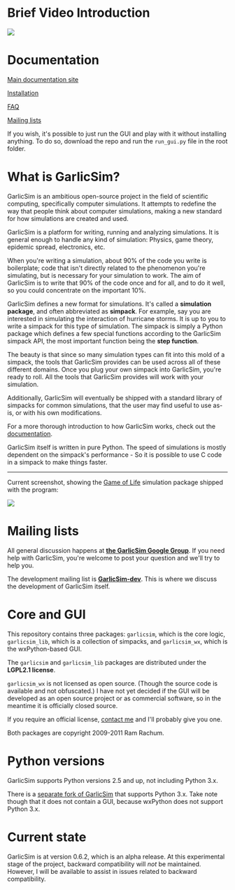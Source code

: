# Brief Video Introduction #

[![](http://garlicsim.org/images/video_thumbnail.jpg)](http://garlicsim.org/brief_introduction.html)


# Documentation #

[Main documentation site](http://docs.garlicsim.org)

[Installation](http://docs.garlicsim.org/intro/installation/developers/python-2.x.html)

[FAQ](http://docs.garlicsim.org/misc/faq.html)

[Mailing lists](http://docs.garlicsim.org/misc/mailing-lists.html)

If you wish, it's possible to just run the GUI and play with it without installing anything. To do so, download the repo and run the `run_gui.py` file in the root folder.


# What is GarlicSim? #

GarlicSim is an ambitious open-source project in the field of scientific computing, specifically computer simulations. It attempts to redefine the way that people think about computer simulations, making a new standard for how simulations are created and used.

GarlicSim is a platform for writing, running and analyzing simulations. It is general enough to handle any kind of simulation: Physics, game theory, epidemic spread, electronics, etc.

When you're writing a simulation, about 90% of the code you write is boilerplate; code that isn't directly related to the phenomenon you're simulating, but is necessary for your simulation to work. The aim of GarlicSim is to write that 90% of the code once and for all, and to do it well, so you could concentrate on the important 10%.

GarlicSim defines a new format for simulations. It's called a **simulation package**, and often abbreviated as **simpack**. For example, say you are interested in simulating the interaction of hurricane storms. It is up to you to write a simpack for this type of simulation. The simpack is simply a Python package which defines a few special functions according to the GarlicSim simpack API, the most important function being the **step function**.

The beauty is that since so many simulation types can fit into this mold of a simpack, the tools that GarlicSim provides can be used across all of these different domains. Once you plug your own simpack into GarlicSim, you're ready to roll. All the tools that GarlicSim provides will work with your simulation.

Additionally, GarlicSim will eventually be shipped with a standard library of simpacks for common simulations, that the user may find useful to use as-is, or with his own modifications.

For a more thorough introduction to how GarlicSim works, check out the [documentation](http://docs.garlicsim.org).

GarlicSim itself is written in pure Python. The speed of simulations is mostly dependent on the simpack's performance - So it is possible to use C code in a simpack to make things faster.

-------

Current screenshot, showing the [Game of Life](http://en.wikipedia.org/wiki/Conway%27s_Game_of_Life) simulation package shipped with the program:

![](http://garlicsim.org/images/screenshot.png)


# Mailing lists #

All general discussion happens at **[the GarlicSim Google
Group](https://groups.google.com/forum/#!forum/garlicsim)**. If you need help
with GarlicSim, you're welcome to post your question and we'll try to help you.

The development mailing list is
**[GarlicSim-dev](https://groups.google.com/forum/#!forum/garlicsim-dev)**.
This is where we discuss the development of GarlicSim itself.


# Core and GUI #

This repository contains three packages: `garlicsim`, which is the core logic, `garlicsim_lib`, which is a collection of simpacks, and `garlicsim_wx`, which is the wxPython-based GUI.

The `garlicsim` and `garlicsim_lib` packages are distributed under the **LGPL2.1 license**. 

`garlicsim_wx` is not licensed as open source. (Though the source code is available and not obfuscated.) I have not yet decided if the GUI will be developed as an open source project or as commercial software, so in the meantime it is officially closed source.

If you require an official license, [contact me](mailto:cool-rr@cool-rr.com) and I'll probably give you one.

Both packages are copyright 2009-2011 Ram Rachum. 


# Python versions #
 
GarlicSim supports Python versions 2.5 and up, not including Python 3.x.

There is a [separate fork of GarlicSim](http://github.com/cool-RR/GarlicSim-for-Python-3.x) that supports Python 3.x. Take note though that it does not contain a GUI, because wxPython does not support Python 3.x.


# Current state #

GarlicSim is at version 0.6.2, which is an alpha release. At this experimental stage of the project, backward compatibility will _not_ be maintained. However, I will be available to assist in issues related to backward compatibility.
